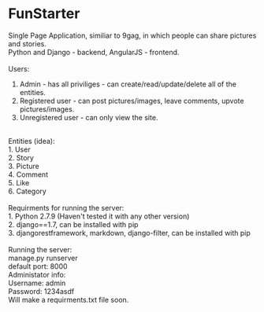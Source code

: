 # FunStarter <br />
Single Page Application, similiar to 9gag, in which people can share pictures and stories. <br />
Python and Django - backend, AngularJS - frontend. <br />
<br />
Users: <br />
1. Admin - has all priviliges - can create/read/update/delete all of the entities. <br />
2. Registered user - can post pictures/images, leave comments, upvote pictures/images. <br /> 
3. Unregistered user  - can only view the site. <br />
<br />
Entities (idea): <br />
1. User <br />
2. Story <br />
3. Picture <br />
4. Comment <br />
5. Like <br />
6. Category <br />
<br />
Requirments for running the server: <br />
1. Python 2.7.9 (Haven't tested it with any other version) <br />
2. django==1.7, can be installed with pip <br />
3. djangorestframework, markdown, django-filter, can be installed with pip <br /> 
<br />
Running the server: <br />
manage.py runserver <br />
default port: 8000 <br />
Administator info: <br />
Username: admin <br />
Password: 1234asdf <br />
Will make a requirments.txt file soon. <br />
